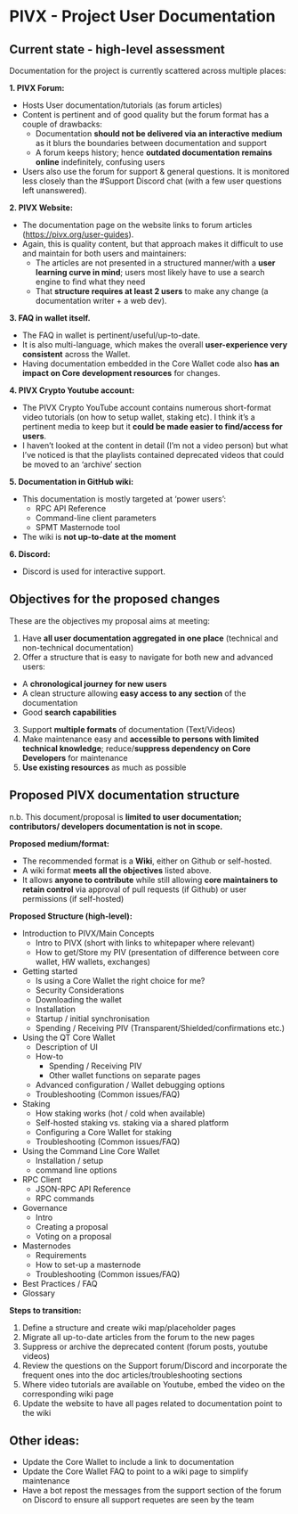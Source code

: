 # PIVX - Project User Documentation

## Current state - high-level assessment
Documentation for the project is currently scattered across multiple places:

**1. PIVX Forum:**
* Hosts User documentation/tutorials (as forum articles)
* Content is pertinent and of good quality but the forum format has a couple of drawbacks:
	* Documentation **should not be delivered via an interactive medium** as it blurs the boundaries between documentation and support
	* A forum keeps history; hence **outdated documentation remains online** indefinitely, confusing users
* Users also use the forum for support & general questions. It is monitored less closely than the #Support Discord chat (with a few user questions left unanswered).

**2. PIVX Website:**
* The documentation page on the website links to forum articles (https://pivx.org/user-guides).
* Again, this is quality content, but that approach makes it difficult to use and maintain for both users and maintainers:
	* The articles are not presented in a structured manner/with a **user learning curve in mind**; users most likely have to use a search engine to find what they need
	* That **structure requires at least 2 users** to make any change (a documentation writer + a web dev).

**3. FAQ in wallet itself.**
* The FAQ in wallet is pertinent/useful/up-to-date.
* It is also multi-language, which makes the overall **user-experience very consistent** across the Wallet.
* Having documentation embedded in the Core Wallet code also **has an impact on Core development resources** for changes. 

**4. PIVX Crypto Youtube account:**
* The PIVX Crypto YouTube account contains numerous short-format video tutorials (on how to setup wallet, staking etc). I think it’s a pertinent media to keep but it **could be made easier to find/access for users**.
* I haven’t looked at the content in detail (I’m not a video person) but what I’ve noticed is that the playlists contained deprecated videos that could be moved to an ‘archive’ section

**5. Documentation in GitHub wiki:**
* This documentation is mostly targeted at ‘power users’:
	* RPC API Reference
	* Command-line client parameters
	* SPMT Masternode tool
* The wiki is **not up-to-date at the moment**

**6. Discord:**
* Discord is used for interactive support.

## Objectives for the proposed changes
These are the objectives my proposal aims at meeting:
1. Have **all user documentation aggregated in one place** (technical and non-technical documentation)
2. Offer a structure that is easy to navigate for both new and advanced users:
* A **chronological journey for new users**
* A clean structure allowing **easy access to any section** of the documentation
* Good **search capabilities**
3. Support **multiple formats** of documentation (Text/Videos)
4. Make maintenance easy and **accessible to persons with limited technical knowledge**; reduce/**suppress dependency on Core Developers** for maintenance
5. **Use existing resources** as much as possible

## Proposed PIVX documentation structure 
n.b. This document/proposal is **limited to user documentation; contributors/ developers documentation is not in scope.**

**Proposed medium/format:**
* The recommended format is a **Wiki**, either on Github or self-hosted.
* A wiki format **meets all the objectives** listed above.
* It allows **anyone to contribute** while still allowing **core maintainers to retain control** via approval of pull requests (if Github) or user permissions (if self-hosted)

**Proposed Structure (high-level):**
* Introduction to PIVX/Main Concepts
  * Intro to PIVX (short with links to whitepaper where relevant)
  * How to get/Store my PIV (presentation of difference between core wallet, HW wallets, exchanges)
* Getting started
  * Is using a Core Wallet the right choice for me?
  * Security Considerations
  * Downloading the wallet
  * Installation
  * Startup / initial synchronisation
  * Spending / Receiving PIV (Transparent/Shielded/confirmations etc.)
* Using the QT Core Wallet
  * Description of UI
  * How-to
	  * Spending / Receiving PIV
	  * Other wallet functions on separate pages
  * Advanced configuration / Wallet debugging options
  * Troubleshooting (Common issues/FAQ)
* Staking
  * How staking works (hot / cold when available)
  * Self-hosted staking vs. staking via a shared platform
  * Configuring a Core Wallet for staking
  * Troubleshooting (Common issues/FAQ)
* Using the Command Line Core Wallet
  * Installation / setup
  * command line options
* RPC Client
  * JSON-RPC API Reference
  * RPC commands
* Governance
  * Intro
  * Creating a proposal
  * Voting on a proposal
* Masternodes
  * Requirements
  * How to set-up a masternode
  * Troubleshooting (Common issues/FAQ)
* Best Practices / FAQ
* Glossary

**Steps to transition:**
1. Define a structure and create wiki map/placeholder pages
2. Migrate all up-to-date articles from the forum to the new pages
3. Suppress or archive the deprecated content (forum posts, youtube videos)
4. Review the questions on the Support forum/Discord and incorporate the frequent ones into the doc articles/troubleshooting sections
5. Where video tutorials are available on Youtube, embed the video on the corresponding wiki page
6. Update the website to have all pages related to documentation point to the wiki

## Other ideas:
*	Update the Core Wallet to include a link to documentation
*	Update the Core Wallet FAQ to point to a wiki page to simplify maintenance
*	Have a bot repost the messages from the support section of the forum on Discord to ensure all support requetes are seen by the team
